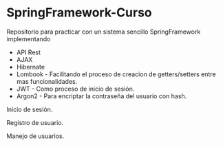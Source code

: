 # SpringFramework-Curso
Repositorio para practicar con un sistema sencillo SpringFramework implementando

- API Rest
- AJAX
- Hibernate
- Lombook - Facilitando el proceso de creacion de getters/setters entre mas funcionalidades.
- JWT - Como proceso de inicio de sesión.
- Argon2 - Para encriptar la contraseña del usuario con hash.


Inicio de sesión.

Registro de usuario.

Manejo de usuarios.

